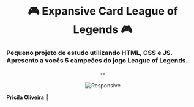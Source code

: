 <h1 align="center">
🎮 Expansive Card League of Legends 🎮
</h1>

<h3>
Pequeno projeto de estudo utilizando HTML, CSS e JS.
Apresento a vocês 5 campeões do jogo League of Legends.
</h3>


<div align="center">
--

![Responsive](https://user-images.githubusercontent.com/88859130/147622014-031877a3-6bf3-457c-87e3-8828ec08704c.gif)


</div>

<b>Pricila Oliveira</b> 💌
